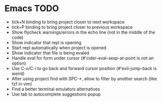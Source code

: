 # Emacs TODO

- tick+N binding to bring project closer to next workspace
- tick+P binding to bring project closer to previous workspace
- Show flycheck warnings/errors in the echo line (not in the middle of the code)
- Show indicator that repl is opening
- Start repl automatically when project is opened
- Show indicator that file is being evaled
- Handle eval for form under cursor (#'cider-eval-sexp-at-point is not an option)
- Use C-o/C-i to go back and forward cursor position (#'evil-jump-back is weird)
- After using project find with SPC-*, allow to filter by another search (like fzf in vim)
- Find a better terminal emulators alternatives
- Use tab to autocomplete suggestions popup
